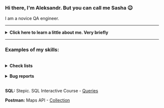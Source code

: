 ### Hi there, I'm Aleksandr. But you can call me Sasha :wink:
I am a novice QA engineer.
___

<details>
  <summary><b>Click here to learn a little about me. Very briefly</b></summary>
  <p>

Well, the world of IT has captured me :sweat_smile:

I like everything here: learning new things, growing, communicating, and interacting. And also the endless possibilities. I have a great desire to participate in the creation or development of awesome projects.

So. I started learning the skills needed for the software testing profession independently from open sources. Then I completed a training course with a lot of practice.
Now I have experience working on a project where I met great people and learned what it means to work in a team.
   </p>
</details>

___

### Examples of my skills:
<br>
<details>
  <summary><b>Check lists</b></summary>
  <p>

- Web App (Capital.com) - [Check list (english)](https://docs.google.com/spreadsheets/d/1baEkLggZ2rcI-pQLNkoorkRj2lZL_cyvQu1AG7_emH8/edit?usp=drive_link)
- Mobile App (Crypto price widget) - [Check list (english)](https://docs.google.com/spreadsheets/d/1uK8sgiaGN_e2O_WtmHJXWWj2qd1roQFrCPVoM68Ez5c/edit?usp=drive_link)
- Mobile App (Crypto price widget) - [Check list (russian)](https://docs.google.com/spreadsheets/d/1zb-CfRdJOSVD9hVX5NwaYCpBMYDe17nLAYpr7cAkqwI/edit?usp=drive_link)
   </p>
</details>
<br>
<details>
  <summary><b>Bug reports</b></summary>
  <p>

- Web App (Capital.com) - [Bug report (english)](https://docs.google.com/spreadsheets/d/1ZChMW4XnMq4fTII68Z1XI8vUmu5w9_V7D1LZKEyqinM/edit?usp=drive_link)
- Mobile App (Crypto price widget) - [Bug report (english)](https://docs.google.com/spreadsheets/d/1Hh98LYjywYusDOYSfTjbEf7_fF2cPAdHlWOw7Q7rmo0/edit?usp=drive_link)
- Mobile App (Crypto price widget) - [Bug report (russian)](https://docs.google.com/spreadsheets/d/1Gyrv06wsfjdw9Zp_usqFjXVRKzNHJnMojtsC-ehR1Cc/edit?usp=drive_link)
   </p>
</details>
<br>

**SQL:** Stepic. SQL Interactive Course - [Queries](https://github.com/alex-gliantsev/alex-gliantsev/tree/main/Portfolio/SQL/Stepik%20Interactive%20Course%20queries)


**Postman:** Maps API - [Collection](https://github.com/alex-gliantsev/alex-gliantsev/tree/main/Portfolio/Postman/MapsAPI_Collection)


